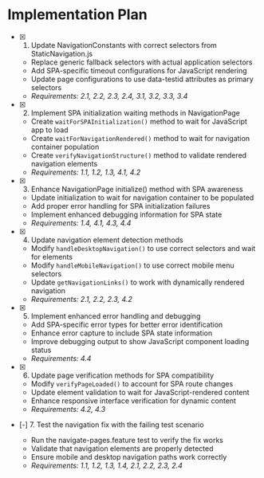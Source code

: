 # Implementation Plan

- [x] 1. Update NavigationConstants with correct selectors from StaticNavigation.js










  - Replace generic fallback selectors with actual application selectors
  - Add SPA-specific timeout configurations for JavaScript rendering
  - Update page configurations to use data-testid attributes as primary selectors
  - _Requirements: 2.1, 2.2, 2.3, 2.4, 3.1, 3.2, 3.3, 3.4_

- [x] 2. Implement SPA initialization waiting methods in NavigationPage





  - Create `waitForSPAInitialization()` method to wait for JavaScript app to load
  - Create `waitForNavigationRendered()` method to wait for navigation container population
  - Create `verifyNavigationStructure()` method to validate rendered navigation elements
  - _Requirements: 1.1, 1.2, 1.3, 4.1, 4.2_

- [x] 3. Enhance NavigationPage initialize() method with SPA awareness





  - Update initialization to wait for navigation container to be populated
  - Add proper error handling for SPA initialization failures
  - Implement enhanced debugging information for SPA state
  - _Requirements: 1.4, 4.1, 4.3, 4.4_

- [x] 4. Update navigation element detection methods





  - Modify `handleDesktopNavigation()` to use correct selectors and wait for elements
  - Modify `handleMobileNavigation()` to use correct mobile menu selectors
  - Update `getNavigationLinks()` to work with dynamically rendered navigation
  - _Requirements: 2.1, 2.2, 2.3, 4.2_

- [x] 5. Implement enhanced error handling and debugging





  - Add SPA-specific error types for better error identification
  - Enhance error capture to include SPA state information
  - Improve debugging output to show JavaScript component loading status
  - _Requirements: 4.4_

- [x] 6. Update page verification methods for SPA compatibility





  - Modify `verifyPageLoaded()` to account for SPA route changes
  - Update element validation to wait for JavaScript-rendered content
  - Enhance responsive interface verification for dynamic content
  - _Requirements: 4.2, 4.3_




- [-] 7. Test the navigation fix with the failing test scenario



  - Run the navigate-pages.feature test to verify the fix works
  - Validate that navigation elements are properly detected
  - Ensure mobile and desktop navigation paths work correctly
  - _Requirements: 1.1, 1.2, 1.3, 1.4, 2.1, 2.2, 2.3, 2.4_